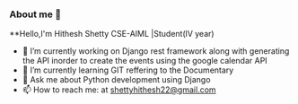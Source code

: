 ### About me 👋


**Hello,I'm Hithesh Shetty
CSE-AIML |Student(lV year)



- 🔭 I’m currently working on Django rest framework along with generating the API inorder to create the events using the google calendar API
- 🌱 I’m currently learning GIT reffering to the Documentary
- 💬 Ask me about Python development using Django
- 📫 How to reach me: at shettyhithesh22@gmail.com

